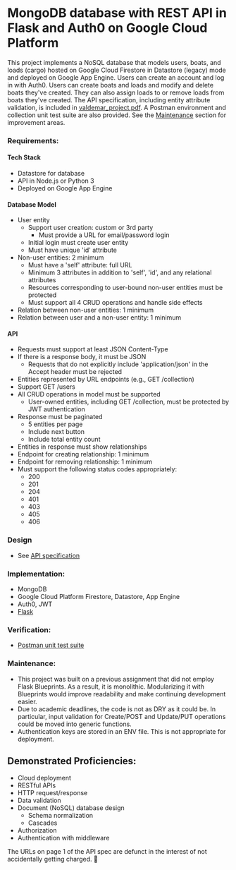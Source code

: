 # MongoDB database with REST API in Flask and Auth0 on Google Cloud Platform

This project implements a NoSQL database that models users, boats, and loads (cargo) hosted on Google Cloud Firestore in Datastore (legacy) mode and deployed on Google App Engine. Users can create an account and log in with Auth0. Users can create boats and loads and modify and delete boats they've created. They can also assign loads to or remove loads from boats they've created. The API specification, including entity attribute validation, is included in [valdemar_project.pdf](https://github.com/MHValdez/CS493-a9-final-project/blob/main/valdemar_project.pdf). A Postman environment and collection unit test suite are also provided. See the [Maintenance](https://github.com/MHValdez/CS493-a9-final-project/blob/main/README.md#maintenance) section for improvement areas.

### Requirements:

#### Tech Stack
- Datastore for database
- API in Node.js or Python 3
- Deployed on Google App Engine

#### Database Model
- User entity
  - Support user creation: custom or 3rd party
    - Must provide a URL for email/password login
  - Initial login must create user entity
  - Must have unique 'id' attribute
- Non-user entities: 2 minimum
  - Must have a 'self' attribute: full URL
  - Minimum 3 attributes in addition to 'self', 'id', and any relational attributes
  - Resources corresponding to user-bound non-user entities must be protected
  - Must support all 4 CRUD operations and handle side effects
- Relation between non-user entities: 1 minimum
- Relation between user and a non-user entity: 1 minimum


#### API
- Requests must support at least JSON Content-Type
- If there is a response body, it must be JSON
  - Requests that do not explicitly include 'application/json' in the Accept header must be rejected
- Entities represented by URL endpoints (e.g., GET /collection)
- Support GET /users
- All CRUD operations in model must be supported
  - User-owned entities, including GET /collection, must be protected by JWT authentication
- Response must be paginated
  - 5 entities per page
  - Include next button
  - Include total entity count
- Entities in response must show relationships
- Endpoint for creating relationship: 1 minimum
- Endpoint for removing relationship: 1 minimum
- Must support the following status codes appropriately:
  - 200
  - 201
  - 204
  - 401
  - 403
  - 405
  - 406

### Design
- See [API specification](https://github.com/MHValdez/CS493-a9-final-project/blob/main/valdemar_project.pdf)

### Implementation:
- MongoDB
- Google Cloud Platform Firestore, Datastore, App Engine
- Auth0, JWT
- [Flask](https://github.com/MHValdez/CS493-a9-final-project/blob/main/main.py)

### Verification:
- [Postman unit test suite](https://github.com/MHValdez/CS493-a9-final-project/blob/main/valdemar_project.postman_collection.json)

### Maintenance:
- This project was built on a previous assignment that did not employ Flask Blueprints. As a result, it is monolithic. Modularizing it with Blueprints would improve readability and make continuing development easier.
- Due to academic deadlines, the code is not as DRY as it could be. In particular, input validation for Create/POST and Update/PUT operations could be moved into generic functions.
- Authentication keys are stored in an ENV file. This is not appropriate for deployment.

## Demonstrated Proficiencies:
- Cloud deployment
- RESTful APIs
- HTTP request/response
- Data validation
- Document (NoSQL) database design
  - Schema normalization
  - Cascades
- Authorization
- Authentication with middleware

The URLs on page 1 of the API spec are defunct in the interest of not accidentally getting charged. 🙂
